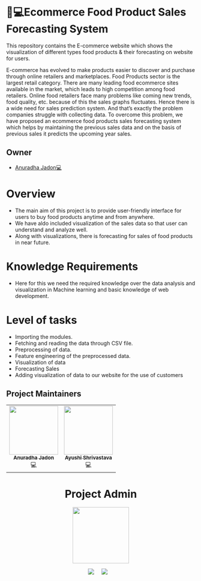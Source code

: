 # 🎯💻Ecommerce Food Product Sales Forecasting System

This repository contains the E-commerce website which shows the visualization of different types food products & their forecasting on website for users.

E-commerce has evolved to make products easier to discover and purchase through online retailers and marketplaces. Food Products sector is the largest retail category. 
There are many leading food ecommerce sites available in the market, which leads to high competition among food retailers. Online food retailers face many
problems like coming new trends, food quality, etc. because of this the sales graphs fluctuates. Hence there is a wide need for sales prediction system. 
And that’s exactly the problem companies struggle with collecting data. To overcome this problem, we have proposed an ecommerce food products sales forecasting system which helps by maintaining the previous sales data and on the basis of previous sales it predicts the upcoming year sales. 

## Owner

* [Anuradha Jadon💻](https://github.com/Anuradha0501)

# Overview

- The main aim of this project is to provide user-friendly interface for users to buy food products anytime and from anywhere.
- We have aldo included visualization of the sales data so that user can understand and analyze well.
- Along with visualizations, there is forecasting for sales of food products in near future.
 
# Knowledge Requirements

- Here for this we need the required knowledge over the data analysis and visualization in Machine learning and basic knowledge of web
development.  

# Level of tasks
* Importing the modules.
* Fetching and reading the data through CSV file.
* Preprocessing of data.
* Feature engineering of the preprocessed data.
* Visualization of data
* Forecasting Sales
* Adding visualization of data to our website for the use of customers

## Project Maintainers

<table>
  <tbody><tr>
<td align="center"><a href="https://github.com/Anuradha0501">
 <img alt=""src="https://avatars.githubusercontent.com/u/71958796?s=400&u=350ae54917050eabf8380816a85c688b955f5d87&v=4" width="130px;"><br><sub><b>
 Anuradha Jadon</b></sub></a><br>💻</td></td>
    <td align="center"><a href="https://github.com/ayushi424"><img alt="" src="https://avatars.githubusercontent.com/u/68391974?v=4" width="130px;"><br><sub><b>
 Ayushi Shrivastava </b></sub></a><br>💻</td></td>
   

</tbody></table>


<h1 align=center> Project Admin </h1>
<p align="center">
  <a href="https://github.com/Anuradha0501"><img src="https://avatars.githubusercontent.com/u/71958796?s=400&u=350ae54917050eabf8380816a85c688b955f5d87&v=4" width=150px height=150px /></a> 
    
<p align="center">
  <a target="_blank"href="https://www.linkedin.com/in/anuradha-jadon-4a5ba61b1/"><img src="https://img.shields.io/badge/linkedin-%230077B5.svg?&style=for-the-badge&logo=linkedin&logoColor=white" /></a>&nbsp;&nbsp;&nbsp;&nbsp;
  <a href="mailto:anujadon0501@gmail.com?subject=Hello%20Harsh,%20From%20Github"><img src="https://img.shields.io/badge/gmail-%23D14836.svg?&style=for-the-badge&logo=gmail&logoColor=white" /></a>&nbsp;&nbsp;&nbsp;&nbsp;
</p>



